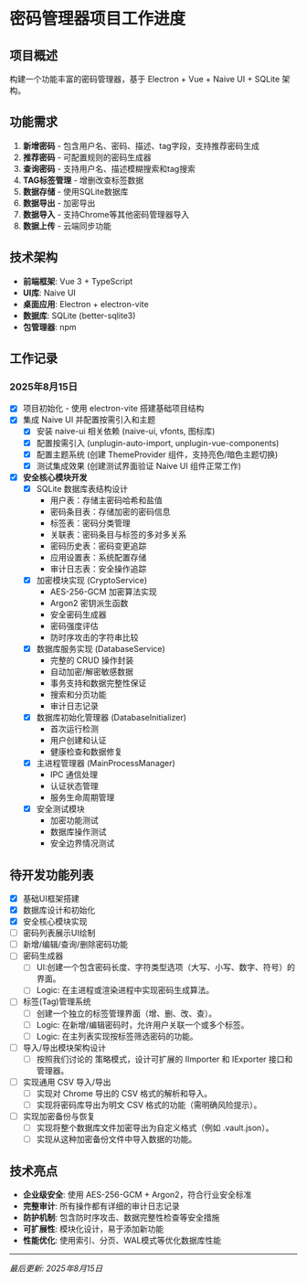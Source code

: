 # 密码管理器项目工作进度

## 项目概述
构建一个功能丰富的密码管理器，基于 Electron + Vue + Naive UI + SQLite 架构。

## 功能需求
1. **新增密码** - 包含用户名、密码、描述、tag字段，支持推荐密码生成
2. **推荐密码** - 可配置规则的密码生成器
3. **查询密码** - 支持用户名、描述模糊搜索和tag搜索
4. **TAG标签管理** - 增删改查标签数据
5. **数据存储** - 使用SQLite数据库
6. **数据导出** - 加密导出
7. **数据导入** - 支持Chrome等其他密码管理器导入
8. **数据上传** - 云端同步功能

## 技术架构
- **前端框架**: Vue 3 + TypeScript
- **UI库**: Naive UI
- **桌面应用**: Electron + electron-vite
- **数据库**: SQLite (better-sqlite3)
- **包管理器**: npm

## 工作记录

### 2025年8月15日
- [x] 项目初始化 - 使用 electron-vite 搭建基础项目结构
- [x] 集成 Naive UI 并配置按需引入和主题
  - [x] 安装 naive-ui 相关依赖 (naive-ui, vfonts, 图标库)
  - [x] 配置按需引入 (unplugin-auto-import, unplugin-vue-components)
  - [x] 配置主题系统 (创建 ThemeProvider 组件，支持亮色/暗色主题切换)
  - [x] 测试集成效果 (创建测试界面验证 Naive UI 组件正常工作)
  
- [x] **安全核心模块开发**
  - [x] SQLite 数据库表结构设计
    - 用户表：存储主密码哈希和盐值
    - 密码条目表：存储加密的密码信息
    - 标签表：密码分类管理
    - 关联表：密码条目与标签的多对多关系
    - 密码历史表：密码变更追踪
    - 应用设置表：系统配置存储
    - 审计日志表：安全操作追踪
  - [x] 加密模块实现 (CryptoService)
    - AES-256-GCM 加密算法实现
    - Argon2 密钥派生函数
    - 安全密码生成器
    - 密码强度评估
    - 防时序攻击的字符串比较
  - [x] 数据库服务实现 (DatabaseService)
    - 完整的 CRUD 操作封装
    - 自动加密/解密敏感数据
    - 事务支持和数据完整性保证
    - 搜索和分页功能
    - 审计日志记录
  - [x] 数据库初始化管理器 (DatabaseInitializer)
    - 首次运行检测
    - 用户创建和认证
    - 健康检查和数据修复
  - [x] 主进程管理器 (MainProcessManager)
    - IPC 通信处理
    - 认证状态管理
    - 服务生命周期管理
  - [x] 安全测试模块
    - 加密功能测试
    - 数据库操作测试
    - 安全边界情况测试

## 待开发功能列表
- [x] 基础UI框架搭建
- [x] 数据库设计和初始化
- [x] 安全核心模块实现
- [ ] 密码列表展示UI绘制
- [ ] 新增/编辑/查询/删除密码功能
- [ ] 密码生成器
  - [ ] UI:创建一个包含密码长度、字符类型选项（大写、小写、数字、符号）的界面。
  - [ ] Logic: 在主进程或渲染进程中实现密码生成算法。
- [ ] 标签(Tag)管理系统 
  - [ ] 创建一个独立的标签管理界面（增、删、改、查）。
  - [ ] Logic: 在新增/编辑密码时，允许用户关联一个或多个标签。
  - [ ] Logic: 在主列表实现按标签筛选密码的功能。
- [ ] 导入/导出模块架构设计
  - [ ] 按照我们讨论的 策略模式，设计可扩展的 IImporter 和 IExporter 接口和管理器。
- [ ] 实现通用 CSV 导入/导出
  - [ ] 实现对 Chrome 导出的 CSV 格式的解析和导入。
  - [ ] 实现将密码库导出为明文 CSV 格式的功能（需明确风险提示）。
- [ ] 实现加密备份与恢复
  - [ ] 实现将整个数据库文件加密导出为自定义格式（例如 .vault.json）。
  - [ ] 实现从这种加密备份文件中导入数据的功能。

## 技术亮点
- **企业级安全**: 使用 AES-256-GCM + Argon2，符合行业安全标准
- **完整审计**: 所有操作都有详细的审计日志记录
- **防护机制**: 包含防时序攻击、数据完整性检查等安全措施
- **可扩展性**: 模块化设计，易于添加新功能
- **性能优化**: 使用索引、分页、WAL模式等优化数据库性能

---
*最后更新: 2025年8月15日*
